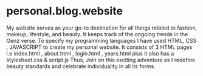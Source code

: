 # personal.blog.website
My website serves as your go-to destination for all things related to fashion, makeup, lifestyle, and beauty. It keeps track of the ongoing trends in the Genz verse. To  specify my programming languages I have used HTML,  CSS , JAVASCRIPT to create my personal website.
It consists of 3 HTML pages i.e index.html , about.html , login.html , years.html 
plus it also has a stylesheet.css & script.js
Thus, Join on this exciting adventure as I redefine beauty standards and celebrate individuality in all its forms.
